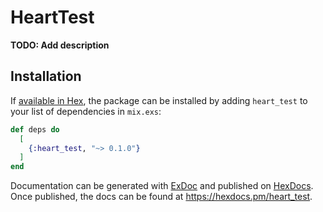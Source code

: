 # HeartTest

**TODO: Add description**

## Installation

If [available in Hex](https://hex.pm/docs/publish), the package can be installed
by adding `heart_test` to your list of dependencies in `mix.exs`:

```elixir
def deps do
  [
    {:heart_test, "~> 0.1.0"}
  ]
end
```

Documentation can be generated with [ExDoc](https://github.com/elixir-lang/ex_doc)
and published on [HexDocs](https://hexdocs.pm). Once published, the docs can
be found at <https://hexdocs.pm/heart_test>.

